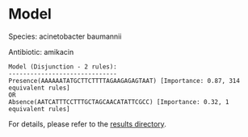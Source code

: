 
# Model

Species: acinetobacter baumannii

Antibiotic: amikacin

```
Model (Disjunction - 2 rules):
------------------------------
Presence(AAAAAATATGCTTCTTTTAGAAGAGAGTAAT) [Importance: 0.87, 314 equivalent rules]
OR
Absence(AATCATTTCCTTTGCTAGCAACATATTCGCC) [Importance: 0.32, 1 equivalent rules]

```

For details, please refer to the [results directory](../../../../../results/scm_b/acinetobacter+baumannii/amikacin/repeat_7/).


